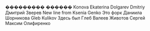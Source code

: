 ��������� ������
Konova Ekaterina
Dolgarev Dmitriy
Дмитрий Зверев
New line from Ksenia Genko 
Это форк Даниила Шорникова
Gleb Kulikov
Здесь был Глеб Валеев
Животов Сергей
Максим Олифиренко
